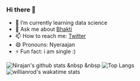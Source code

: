### Hi there 👋



- 🌱 I’m currently learning data science
- 💬 Ask me about [Bhakti](https://www.jagatgururampalji.org/)
- 📫 How to reach me: [Twitter](https://twitter.com/nirajandata)
- 😄 Pronouns: Nyeraajan
- ⚡ Fun fact: i am single :) 

![Nirajan's github stats](https://github-readme-stats.vercel.app/api?username=nirajandata&show_icons=true&theme=radical) &nbsp &nbsp
![Top Langs](https://github-readme-stats.vercel.app/api/top-langs/?username=nirajandata&show_icons=true&theme=radical)
![willianrod's wakatime stats](https://github-readme-stats.vercel.app/api/wakatime?username=willianrod&show_icons=true&theme=radical)
